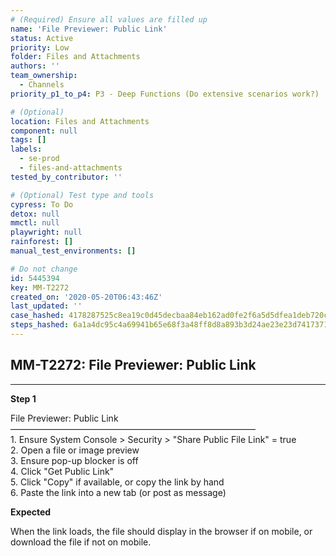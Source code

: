 ```yaml
---
# (Required) Ensure all values are filled up
name: 'File Previewer: Public Link'
status: Active
priority: Low
folder: Files and Attachments
authors: ''
team_ownership:
  - Channels
priority_p1_to_p4: P3 - Deep Functions (Do extensive scenarios work?)

# (Optional)
location: Files and Attachments
component: null
tags: []
labels:
  - se-prod
  - files-and-attachments
tested_by_contributor: ''

# (Optional) Test type and tools
cypress: To Do
detox: null
mmctl: null
playwright: null
rainforest: []
manual_test_environments: []

# Do not change
id: 5445394
key: MM-T2272
created_on: '2020-05-20T06:43:46Z'
last_updated: ''
case_hashed: 4178287525c8ea19c0d45decbaa84eb162ad0fe2f6a5d5dfea1deb720c7ec4b0ce831c59d7e30b4659f77e4ca90958b2
steps_hashed: 6a1a4dc95c4a69941b65e68f3a48ff8d8a893b3d24ae23e23d741737114cc59a3c9714c315e4ac9d555257ef03cf77cf
---
```


<!-- (Auto-generated) Based on frontmatter's "key" and "name" -->

## MM-T2272: File Previewer: Public Link

---

**Step 1**

File Previewer: Public Link\
————————————————————————————\
1\. Ensure System Console > Security > "Share Public File Link" = true\
2\. Open a file or image preview\
3\. Ensure pop-up blocker is off\
4\. Click "Get Public Link"\
5\. Click "Copy" if available, or copy the link by hand\
6\. Paste the link into a new tab (or post as message)

**Expected**

When the link loads, the file should display in the browser if on mobile, or download the file if not on mobile.
